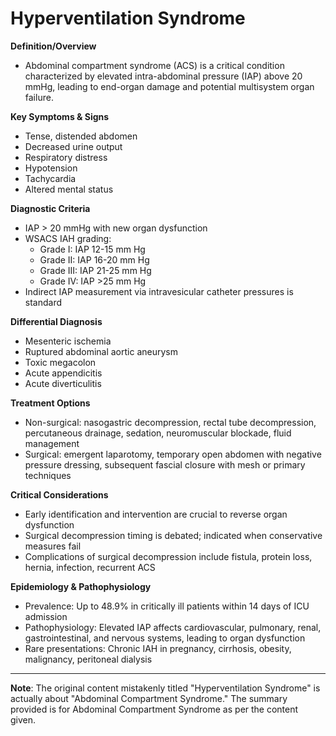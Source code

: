 # Hyperventilation Syndrome

**Definition/Overview**
- Abdominal compartment syndrome (ACS) is a critical condition characterized by elevated intra-abdominal pressure (IAP) above 20 mmHg, leading to end-organ damage and potential multisystem organ failure.

**Key Symptoms & Signs**
- Tense, distended abdomen
- Decreased urine output
- Respiratory distress
- Hypotension
- Tachycardia
- Altered mental status

**Diagnostic Criteria**
- IAP > 20 mmHg with new organ dysfunction
- WSACS IAH grading: 
  * Grade I: IAP 12-15 mm Hg
  * Grade II: IAP 16-20 mm Hg
  * Grade III: IAP 21-25 mm Hg
  * Grade IV: IAP >25 mm Hg
- Indirect IAP measurement via intravesicular catheter pressures is standard

**Differential Diagnosis**
- Mesenteric ischemia
- Ruptured abdominal aortic aneurysm
- Toxic megacolon
- Acute appendicitis
- Acute diverticulitis

**Treatment Options**
- Non-surgical: nasogastric decompression, rectal tube decompression, percutaneous drainage, sedation, neuromuscular blockade, fluid management
- Surgical: emergent laparotomy, temporary open abdomen with negative pressure dressing, subsequent fascial closure with mesh or primary techniques

**Critical Considerations**
- Early identification and intervention are crucial to reverse organ dysfunction
- Surgical decompression timing is debated; indicated when conservative measures fail
- Complications of surgical decompression include fistula, protein loss, hernia, infection, recurrent ACS

**Epidemiology & Pathophysiology**
- Prevalence: Up to 48.9% in critically ill patients within 14 days of ICU admission
- Pathophysiology: Elevated IAP affects cardiovascular, pulmonary, renal, gastrointestinal, and nervous systems, leading to organ dysfunction
- Rare presentations: Chronic IAH in pregnancy, cirrhosis, obesity, malignancy, peritoneal dialysis

---

**Note**: The original content mistakenly titled "Hyperventilation Syndrome" is actually about "Abdominal Compartment Syndrome." The summary provided is for Abdominal Compartment Syndrome as per the content given.